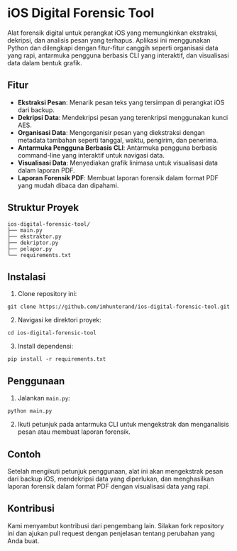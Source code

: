 # iOS Digital Forensic Tool

Alat forensik digital untuk perangkat iOS yang memungkinkan ekstraksi, dekripsi, dan analisis pesan yang terhapus. Aplikasi ini menggunakan Python dan dilengkapi dengan fitur-fitur canggih seperti organisasi data yang rapi, antarmuka pengguna berbasis CLI yang interaktif, dan visualisasi data dalam bentuk grafik.

## Fitur

- **Ekstraksi Pesan**: Menarik pesan teks yang tersimpan di perangkat iOS dari backup.
- **Dekripsi Data**: Mendekripsi pesan yang terenkripsi menggunakan kunci AES.
- **Organisasi Data**: Mengorganisir pesan yang diekstraksi dengan metadata tambahan seperti tanggal, waktu, pengirim, dan penerima.
- **Antarmuka Pengguna Berbasis CLI**: Antarmuka pengguna berbasis command-line yang interaktif untuk navigasi data.
- **Visualisasi Data**: Menyediakan grafik linimasa untuk visualisasi data dalam laporan PDF.
- **Laporan Forensik PDF**: Membuat laporan forensik dalam format PDF yang mudah dibaca dan dipahami.

## Struktur Proyek
```
ios-digital-forensic-tool/
├── main.py
├── ekstraktor.py
├── dekriptor.py
├── pelapor.py
└── requirements.txt

```
## Instalasi

1. Clone repository ini:
```
git clone https://github.com/imhunterand/ios-digital-forensic-tool.git

```
2. Navigasi ke direktori proyek:
```
cd ios-digital-forensic-tool
```
3. Install dependensi:
```
pip install -r requirements.txt
```
## Penggunaan
1. Jalankan `main.py`:
```
python main.py
```
2. Ikuti petunjuk pada antarmuka CLI untuk mengekstrak dan menganalisis pesan atau membuat laporan forensik.

## Contoh

Setelah mengikuti petunjuk penggunaan, alat ini akan mengekstrak pesan dari backup iOS, mendekripsi data yang diperlukan, dan menghasilkan laporan forensik dalam format PDF dengan visualisasi data yang rapi.

## Kontribusi

Kami menyambut kontribusi dari pengembang lain. Silakan fork repository ini dan ajukan pull request dengan penjelasan tentang perubahan yang Anda buat.
